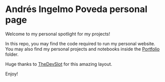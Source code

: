 # Andrés Ingelmo Poveda personal page

Welcome to my personal spotlight for my projects!

In this repo, you may find the code required to run my personal website. You may also find my personal projects and notebooks inside the [Portfolio](https://github.com/aingelmo/aingelmo.github.io/tree/main/Portfolio) folder.

Huge thanks to [TheDevSlot](https://github.com/thedevslot/WhatATheme) for this amazing layout.

Enjoy!
